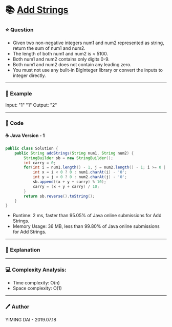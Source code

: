 # :books: [Add Strings](https://leetcode.com/problems/add-strings/)

### :star: Question

- Given two non-negative integers num1 and num2 represented as string, return the sum of num1 and num2.
- The length of both num1 and num2 is < 5100.
- Both num1 and num2 contains only digits 0-9.
- Both num1 and num2 does not contain any leading zero.
- You must not use any built-in BigInteger library or convert the inputs to integer directly.

--- 

### :car: Example

Input: "1" "1"
Output: "2"

---

### :hammer: Code

#### :coffee: Java Version - 1

```java
public class Solution {
    public String addStrings(String num1, String num2) {
        StringBuilder sb = new StringBuilder();
        int carry = 0;
        for(int i = num1.length() - 1, j = num2.length() - 1; i >= 0 || j >= 0 || carry == 1; i--, j--){
            int x = i < 0 ? 0 : num1.charAt(i) - '0';
            int y = j < 0 ? 0 : num2.charAt(j) - '0';
            sb.append((x + y + carry) % 10);
            carry = (x + y + carry) / 10;
        }
        return sb.reverse().toString();
    }
}
```

- Runtime: 2 ms, faster than 95.05% of Java online submissions for Add Strings.
- Memory Usage: 36 MB, less than 99.80% of Java online submissions for Add Strings.

---

### :pencil: Explanation



---

### :computer: Complexity Analysis:

- Time complexity: O(n)
- Space complexity: O(1)

---

### :pen: Author

YIMING DAI - 2019.07.18
